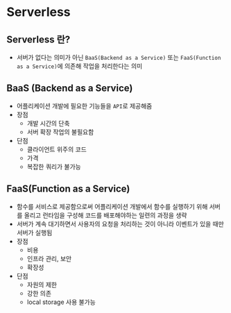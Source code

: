 # Serverless
## Serverless 란?
- 서버가 없다는 의미가 아닌 `BaaS(Backend as a Service)` 또는 `FaaS(Function as a Service)`에 의존해 작업을 처리한다는 의미

## BaaS (Backend as a Service)
- 어플리케이션 개발에 필요한 기능들을 `API`로 제공해줌
- 장점
    - 개발 시간의 단축
    - 서버 확장 작업의 불필요함
- 단점
    - 클라이언트 위주의 코드
    - 가격
    - 복잡한 쿼리가 불가능

## FaaS(Function as a Service)
- 함수를 서비스로 제공함으로써 어플리케이션 개발에서 함수를 실행하기 위해 서버를 올리고 런타임을 구성해 코드를 배포해야하는 일련의 과정을 생략
- 서버가 계속 대기하면서 사용자의 요청을 처리하는 것이 아니라 이벤트가 있을 때만 서버가 실행됨
- 장점
    - 비용
    - 인프라 관리, 보안
    - 확장성
- 단점
    - 자원의 제한
    - 강한 의존
    - local storage 사용 불가능
